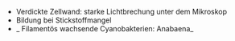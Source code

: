 - Verdickte Zellwand: starke Lichtbrechung unter dem Mikroskop
- Bildung bei Stickstoffmangel
-  _ Filamentös wachsende Cyanobakterien: Anabaena_ 
